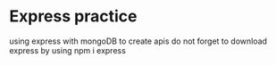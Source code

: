 # Express practice

using express with mongoDB to create apis
do not forget to download express by using
npm i express
